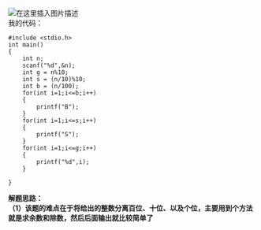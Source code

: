 ﻿![在这里插入图片描述](https://img-blog.csdnimg.cn/2019080613390878.png?x-oss-process=image/watermark,type_ZmFuZ3poZW5naGVpdGk,shadow_10,text_aHR0cHM6Ly9ibG9nLmNzZG4ubmV0L3UwMTIwMTE5MTI=,size_16,color_FFFFFF,t_70)  
我的代码：  

```
#include <stdio.h>
int main()
{
    int n;
    scanf("%d",&n);
    int g = n%10;
    int s = (n/10)%10;
    int b = (n/100);
    for(int i=1;i<=b;i++)
    {
        printf("B");
    }
    for(int i=1;i<=s;i++)
    {
        printf("S");
    }
    for(int i=1;i<=g;i++)
    {
        printf("%d",i);
    }

}

```
  
  **解题思路：  
  （1）该题的难点在于将给出的整数分离百位、十位、以及个位，主要用到个方法就是求余数和除数，然后后面输出就比较简单了**
